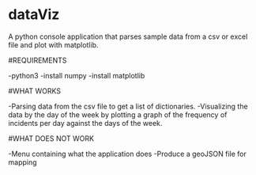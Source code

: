 ﻿# dataViz
A python console application that parses sample data from a csv or excel file and plot with matplotlib.

#REQUIREMENTS

-python3
-install numpy
-install matplotlib

#WHAT WORKS

-Parsing data from the csv file to get a list of dictionaries.
-Visualizing the data by the day of the week by plotting a graph of the frequency of incidents 
 per day against the days of the week.

#WHAT DOES NOT WORK

-Menu containing what the application does
-Produce a geoJSON file for mapping

